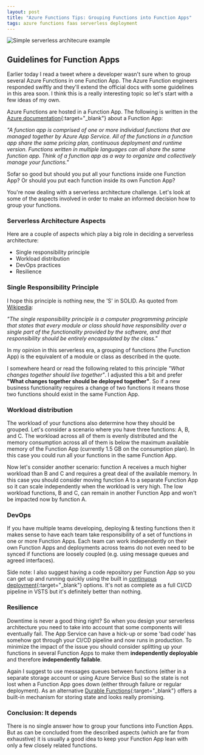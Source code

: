 ```yaml
---
layout: post
title: "Azure Functions Tips: Grouping Functions into Function Apps"
tags: azure functions faas serverless deployment
---
```


<img class="u-max-full-width" itemprop="image" src="{{ site.url }}/assets/2017/11/21/serverless-architecture.png" alt="Simple serverless architecure example">

## Guidelines for Function Apps

Earlier today I read a tweet where a developer wasn't sure when to group several Azure Functions in one Function App. The Azure Function engineers responded swiftly and they'll extend the official docs with some guidelines in this area soon. I think this is a really interesting topic so let's start with a few ideas of my own.

<!--more-->

Azure Functions are hosted in a Function App. The following is written in the [Azure documentation](https://docs.microsoft.com/en-us/azure/azure-functions/functions-reference#function-app){:target="_blank"} about a Function App:

_"A function app is comprised of one or more individual functions that are managed together by Azure App Service. All of the functions in a function app share the same pricing plan, continuous deployment and runtime version. Functions written in multiple languages can all share the same function app. Think of a function app as a way to organize and collectively manage your functions."_

Sofar so good but should you put all your functions inside one Function App? Or should you put each function inside its own Function App? 

You're now dealing with a serverless architecture challenge. Let's look at some of the aspects involved in order to make an informed decision how to group your functions.

### Serverless Architecture Aspects

Here are a couple of aspects which play a big role in deciding a serverless architecture:

- Single responsibility principle
- Workload distribution
- DevOps practices
- Resilience

### Single Responsibility Principle

I hope this principle is nothing new, the 'S' in SOLID. As quoted from [Wikipedia]((https://en.wikipedia.org/wiki/Single_responsibility_principle){:target="_blank"}):

_"The single responsibility principle is a computer programming principle that states that every module or class should have responsibility over a single part of the functionality provided by the software, and that responsibility should be entirely encapsulated by the class."_

In my opinion in this serverless era, a grouping of functions (the Function App) is the equivalent of a module or class as described in the quote.

I somewhere heard or read the following related to this principle _"What changes together should live together"_. I adjusted this a bit and prefer __"What changes together should be deployed together"__. So if a new business functionality requires a change of two functions it means those two functions should exist in the same Function App.

### Workload distribution

The workload of your functions also determine how they should be grouped. Let's consider a scenario where you have three functions: A, B, and C. The workload across all of them is evenly distributed and the memory consumption across all of them is below the maximum available memory of the Function App (currently 1.5 GB on the consumption plan). In this case you could run all your functions in the same Function App.

Now let's consider another scenario: function A receives a much higher workload than B and C and requires a great deal of the available memory. In this case you should consider moving function A to a separate Function App so it can scale independently when the workload is very high. The low workload functions, B and C, can remain in another Function App and won't be impacted now by function A.

### DevOps

If you have multiple teams developing, deploying & testing functions then it makes sense to have each team take responsibility of a set of functions in one or more Function Apps. Each team can work independently on their own Function Apps and deployments across teams do not even need to be synced if functions are loosely coupled (e.g. using message queues and agreed interfaces).

Side note: I also suggest having a code repository per Function App so you can get up and running quickly using the built in [continuous deployment](https://docs.microsoft.com/en-us/azure/azure-functions/functions-continuous-deployment){:target="_blank"} options. It's not as complete as a full CI/CD pipeline in VSTS but it's definitely better than nothing.

### Resilience

Downtime is never a good thing right? So when you design your serverless architecture you need to take into account that some components will eventually fail. The App Service can have a hick-up or some 'bad code' has somehow got through your CI/CD pipeline and now runs in production. To minimize the impact of the issue you should consider splitting up your functions in several Function Apps to make them __independently deployable__ and therefore __independently failable__.

Again I suggest to use messages queues between functions (either in a separate storage account or using Azure Service Bus) so the state is not lost when a Function App goes down (either through failure or regular deployment). As an alternative [Durable Functions](https://docs.microsoft.com/en-us/azure/azure-functions/durable-functions-overview){:target="_blank"} offers a built-in mechanism for storing state and looks really promising.

### Conclusion: It depends

There is no single answer how to group your functions into Function Apps. But as can be concluded from the described aspects (which are far from exhaustive) it is usually a good idea to keep your Function App lean with only a few closely related functions.